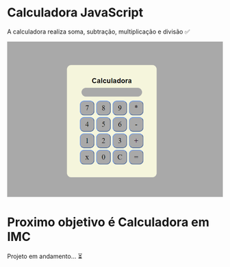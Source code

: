 <h1>Calculadora JavaScript</h1>

<p>A calculadora realiza soma, subtração, multiplicação e divisão  &#9989</p>

<img src="./calculadora.js/calculadora.png" alt="Calculadora">

<h1></h1>

<h1>Proximo objetivo é Calculadora em IMC</h1>

<p>Projeto em andamento... &#9203</p>
